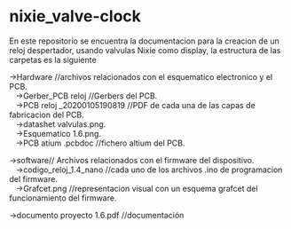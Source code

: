 # nixie_valve-clock

En este repositorio se encuentra la documentacion para la creacion de un reloj despertador, usando valvulas Nixie como display,
la estructura de las carpetas es la siguiente

->Hardware //archivos relacionados con el esquematico electronico y el PCB.  
&nbsp;&nbsp;&nbsp;->Gerber_PCB reloj //Gerbers del PCB.  
&nbsp;&nbsp;&nbsp;->PCB reloj _20200105190819 //PDF de cada una de las capas de fabricacion del PCB.  
&nbsp;&nbsp;&nbsp;->datashet valvulas.png.  
&nbsp;&nbsp;&nbsp;->Esquematico 1.6.png.  
&nbsp;&nbsp;&nbsp;->PCB atium .pcbdoc //fichero altium del PCB.	  

->software// Archivos relacionados con el firmware del dispositivo.  
&nbsp;&nbsp;&nbsp;->codigo_reloj_1.4_nano //cada uno de los archivos .ino de programacion del firmware.  
&nbsp;&nbsp;&nbsp;->Grafcet.png //representacion visual con un esquema grafcet del funcionamiento del firmware.  
  
->documento proyecto 1.6.pdf //documentación  
